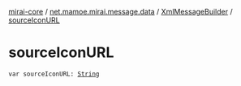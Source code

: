 [mirai-core](../../index.md) / [net.mamoe.mirai.message.data](../index.md) / [XmlMessageBuilder](index.md) / [sourceIconURL](./source-icon-u-r-l.md)

# sourceIconURL

`var sourceIconURL: `[`String`](https://kotlinlang.org/api/latest/jvm/stdlib/kotlin/-string/index.html)